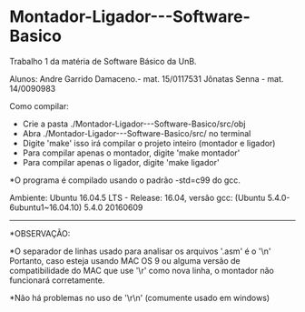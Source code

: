 # Montador-Ligador---Software-Basico
Trabalho 1 da matéria de Software Básico da UnB.

Alunos:
Andre Garrido Damaceno.- mat. 15/0117531
Jônatas Senna - mat. 14/0090983


Como compilar:

* Crie a pasta ./Montador-Ligador---Software-Basico/src/obj
* Abra ./Montador-Ligador---Software-Basico/src/ no terminal
* Digite 'make' isso irá compilar o projeto inteiro (montador e ligador)
* Para compilar apenas o montador, digite 'make montador'
* Para compilar apenas o ligador, digite 'make ligador'

*O programa é compilado usando o padrão -std=c99 do gcc.

Ambiente:
Ubuntu 16.04.5 LTS - Release: 16.04, versão gcc: (Ubuntu 5.4.0-6ubuntu1~16.04.10) 5.4.0 20160609

---------------------------------------------------------------------------
*OBSERVAÇÃO:

*O separador de linhas usado para analisar os arquivos '.asm' é o '\n'
Portanto, caso esteja usando MAC OS 9 ou alguma versão de compatibilidade
do MAC que use '\r' como nova linha, o montador não funcionará corretamente.

*Não há problemas no uso de '\r\n' (comumente usado em windows)
